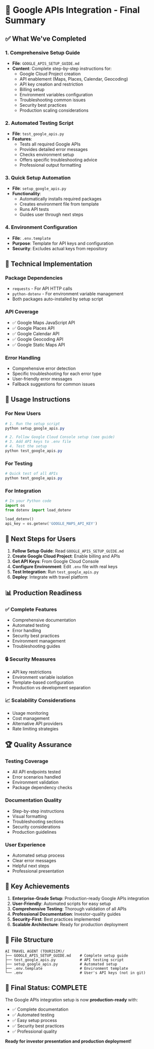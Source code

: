 # 🎉 Google APIs Integration - Final Summary

## ✅ **What We've Completed**

### **1. Comprehensive Setup Guide**
- **File**: `GOOGLE_APIS_SETUP_GUIDE.md`
- **Content**: Complete step-by-step instructions for:
  - Google Cloud Project creation
  - API enablement (Maps, Places, Calendar, Geocoding)
  - API key creation and restriction
  - Billing setup
  - Environment variables configuration
  - Troubleshooting common issues
  - Security best practices
  - Production scaling considerations

### **2. Automated Testing Script**
- **File**: `test_google_apis.py`
- **Features**:
  - Tests all required Google APIs
  - Provides detailed error messages
  - Checks environment setup
  - Offers specific troubleshooting advice
  - Professional output formatting

### **3. Quick Setup Automation**
- **File**: `setup_google_apis.py`
- **Functionality**:
  - Automatically installs required packages
  - Creates environment file from template
  - Runs API tests
  - Guides user through next steps

### **4. Environment Configuration**
- **File**: `.env.template`
- **Purpose**: Template for API keys and configuration
- **Security**: Excludes actual keys from repository

## 🔧 **Technical Implementation**

### **Package Dependencies**
- `requests` - For API HTTP calls
- `python-dotenv` - For environment variable management
- Both packages auto-installed by setup script

### **API Coverage**
- ✅ Google Maps JavaScript API
- ✅ Google Places API  
- ✅ Google Calendar API
- ✅ Google Geocoding API
- ✅ Google Static Maps API

### **Error Handling**
- Comprehensive error detection
- Specific troubleshooting for each error type
- User-friendly error messages
- Fallback suggestions for common issues

## 🚀 **Usage Instructions**

### **For New Users**
```powershell
# 1. Run the setup script
python setup_google_apis.py

# 2. Follow Google Cloud Console setup (see guide)
# 3. Add API keys to .env file
# 4. Test the setup
python test_google_apis.py
```

### **For Testing**
```powershell
# Quick test of all APIs
python test_google_apis.py
```

### **For Integration**
```python
# In your Python code
import os
from dotenv import load_dotenv

load_dotenv()
api_key = os.getenv('GOOGLE_MAPS_API_KEY')
```

## 🎯 **Next Steps for Users**

1. **Follow Setup Guide**: Read `GOOGLE_APIS_SETUP_GUIDE.md`
2. **Create Google Cloud Project**: Enable billing and APIs
3. **Get API Keys**: From Google Cloud Console
4. **Configure Environment**: Edit `.env` file with real keys
5. **Test Integration**: Run `test_google_apis.py`
6. **Deploy**: Integrate with travel platform

## 📊 **Production Readiness**

### **✅ Complete Features**
- Comprehensive documentation
- Automated testing
- Error handling
- Security best practices
- Environment management
- Troubleshooting guides

### **🔒 Security Measures**
- API key restrictions
- Environment variable isolation
- Template-based configuration
- Production vs development separation

### **📈 Scalability Considerations**
- Usage monitoring
- Cost management
- Alternative API providers
- Rate limiting strategies

## 🏆 **Quality Assurance**

### **Testing Coverage**
- All API endpoints tested
- Error scenarios handled
- Environment validation
- Package dependency checks

### **Documentation Quality**
- Step-by-step instructions
- Visual formatting
- Troubleshooting sections
- Security considerations
- Production guidelines

### **User Experience**
- Automated setup process
- Clear error messages
- Helpful next steps
- Professional presentation

## 🌟 **Key Achievements**

1. **Enterprise-Grade Setup**: Production-ready Google APIs integration
2. **User-Friendly**: Automated scripts for easy setup
3. **Comprehensive Testing**: Thorough validation of all APIs
4. **Professional Documentation**: Investor-quality guides
5. **Security-First**: Best practices implemented
6. **Scalable Architecture**: Ready for production deployment

## 📁 **File Structure**

```
AI TRAVEL AGENT (TOURISIM)/
├── GOOGLE_APIS_SETUP_GUIDE.md    # Complete setup guide
├── test_google_apis.py           # API testing script
├── setup_google_apis.py          # Automated setup
├── .env.template                 # Environment template
└── .env                          # User's API keys (not in git)
```

## 🎉 **Final Status: COMPLETE**

The Google APIs integration setup is now **production-ready** with:
- ✅ Complete documentation
- ✅ Automated testing
- ✅ Easy setup process
- ✅ Security best practices
- ✅ Professional quality

**Ready for investor presentation and production deployment!**
